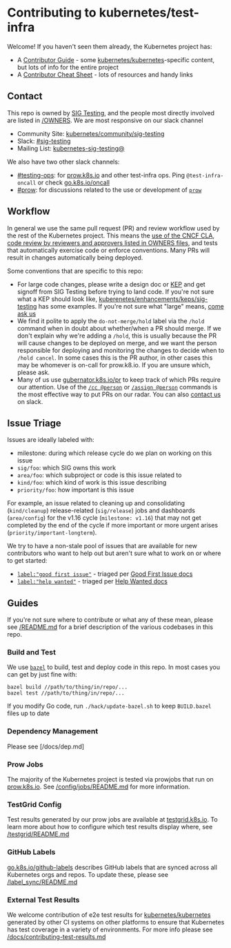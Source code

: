 # Contributing to kubernetes/test-infra

Welcome! If you haven't seen them already, the Kubernetes project has:

- A [Contributor Guide][contrib-guide] - some [kubernetes/kubernetes]-specific content, but lots of info for the entire project
- A [Contributor Cheat Sheet][contrib-cheatsheet] - lots of resources and handy links

## Contact

This repo is owned by [SIG Testing][sig-testing], and the people most directly
involved are listed in [/OWNERS]. We are most responsive on our slack channel

- Community Site: [kubernetes/community/sig-testing][sig-testing]
- Slack: [#sig-testing]
- Mailing List: [kubernetes-sig-testing@]

We also have two other slack channels:

- [#testing-ops]: for [prow.k8s.io] and other test-infra ops. Ping `@test-infra-oncall` or check [go.k8s.io/oncall]
- [#prow]: for discussions related to the use or development of [`prow`](/prow)

## Workflow

In general we use the same pull request (PR) and review workflow used by the
rest of the Kubernetes project. This means the [use of the CNCF CLA][cla],
[code review by reviewers and approvers listed in OWNERS files][owners], and
tests that automatically exercise code or enforce conventions. Many PRs will
result in changes automatically being deployed.

Some conventions that are specific to this repo:

- For large code changes, please write a design doc or [KEP] and get signoff
  from SIG Testing before trying to land code. If you're not sure what a KEP
  should look like, [kuberenetes/enhancements/keps/sig-testing] has some
  examples. If you're not sure what "large" means, [come ask us](#contact)
- We find it polite to apply the `do-not-merge/hold` label via the `/hold`
  command when in doubt about whether/when a PR should merge. If we don't
  explain why we're adding a `/hold`, this is usually because the PR will
  cause changes to be deployed on merge, and we want the person responsible
  for deploying and monitoring the changes to decide when to `/hold cancel`.
  In some cases this is the PR author, in other cases this may be whomever
  is on-call for prow.k8.io.  If you are unsure which, please ask.
- Many of us use [gubernator.k8s.io/pr] to keep track of which PRs require
  our attention. Use of the [`/cc @person`][command-cc] or
  [`/assign @person`][command-assign] commands is the most effective way to
  put PRs on our radar. You can also [contact us](#contact) on slack.

## Issue Triage

Issues are ideally labeled with:

- milestone: during which release cycle do we plan on working on this issue
- `sig/foo`: which SIG owns this work
- `area/foo`: which subproject or code is this issue related to
- `kind/foo`: which kind of work is this issue describing
- `priority/foo`: how important is this issue

For example, an issue related to cleaning up and consolidating (`kind/cleanup`)
release-related (`sig/release`) jobs and dashboards (`area/config`) for the
v1.16 cycle (`milestone: v1.16`) that may not get completed by the end of the
cycle if more important or more urgent arises (`priority/important-longterm`).

We try to have a non-stale pool of issues that are available for new
contributors who want to help out but aren't sure what to work on or where to
get started:

- [`label:"good first issue"`][good-first-issue] - triaged per [Good First Issue docs][good-first-issue-docs]
- [`label:"help wanted"`][help-wanted] - triaged per [Help Wanted docs][help-wanted-docs]

## Guides

If you're not sure where to contribute or what any of these mean, please see
[/README.md] for a brief description of the various codebases in this repo.

### Build and Test

We use [`bazel`][bazel] to build, test and deploy code in this repo. In most
cases you can get by just fine with:

```
bazel build //path/to/thing/in/repo/...
bazel test //path/to/thing/in/repo/...
```

If you modify Go code, run `./hack/update-bazel.sh` to keep `BUILD.bazel` files
up to date

### Dependency Management

Please see [/docs/dep.md]

### Prow Jobs

The majority of the Kubernetes project is tested via prowjobs that run on
[prow.k8s.io]. See [/config/jobs/README.md] for more information.

### TestGrid Config

Test results generated by our prow jobs are available at [testgrid.k8s.io].
To learn more about how to configure which test results display where, see
[/testgrid/README.md]

### GitHub Labels

[go.k8s.io/github-labels] describes GitHub labels that are synced across all
Kubernetes orgs and repos. To update these, please see [/label_sync/README.md]

### External Test Results

We welcome contribution of e2e test results for [kubernetes/kubernetes]
generated by other CI systems on other platforms to ensure that Kubernetes
has test coverage in a variety of environments. For more info please see
[/docs/contributing-test-results.md]

[contrib-guide]: http://git.k8s.io/community/contributors/guide
[contrib-cheatsheet]: https://git.k8s.io/community/contributors/guide/contributor-cheatsheet
[cla]: https://github.com/kubernetes/community/blob/master/CLA.md
[owners]: https://go.k8s.io/owners
[KEP]: https://github.com/kubernetes/enhancements/blob/master/keps/YYYYMMDD-kep-template.md

[sig-testing]: https://github.com/kubernetes/community/tree/master/sig-testing
[#sig-testing]: https://kubernetes.slack.com/messages/sig-testing
[kubernetes-sig-testing@]: https://groups.google.com/forum/#!forum/kubernetes-sig-testing

[good-first-issue]: https://github.com/issues?q=repo%3Akubernetes%2Ftest-infra+is%3Aissue+is%3Aopen+label%3A%22good+first+issue%22+
[good-first-issue-docs]: https://git.k8s.io/community/contributors/guide/help-wanted.md#good-first-issue
[help-wanted]: https://github.com/issues?q=repo%3Akubernetes%2Ftest-infra+is%3Aissue+is%3Aopen+label%3A"help+wanted"
[help-wanted-docs]: https://git.k8s.io/community/contributors/guide/help-wanted.md#help-wanted

[#prow]: https://kubernetes.slack.com/messages/prow
[#testing-ops]: https://kubernetes.slack.com/messages/testing-ops

[/OWNERS]: /OWNERS
[/README.md]: /README.md
[/config/jobs/README.md]: /config/jobs/README.md
[/docs/contributing-test-results.md]: /docs/contributing-test-results.md
[/docs/deps.md]: /docs/deps.md
[/label_sync/README.md]: /label_sync/README.md
[/testgrid/README.md]: /testgrid/README.md

[gubernator.k8s.io/pr]: https://gubernator.k8s.io/pr
[prow.k8s.io]: https://prow.k8s.io
[testgrid.k8s.io]: https://testgrid.k8s.io
[go.k8s.io/github-labels]: https://go.k8s.io/oncall
[go.k8s.io/oncall]: https://go.k8s.io/oncall
[command-cc]: https://prow.k8s.io/command-help#cc
[command-assign]: https://prow.k8s.io/command-help#assign

[kubernetes/kubernetes]: https://github.com/kubernetes/kubernetes
[kuberenetes/enhancements/keps/sig-testing]: https://github.com/kubernetes/enhancements/tree/master/keps/sig-testing

[bazel]: https://www.bazel.io/
